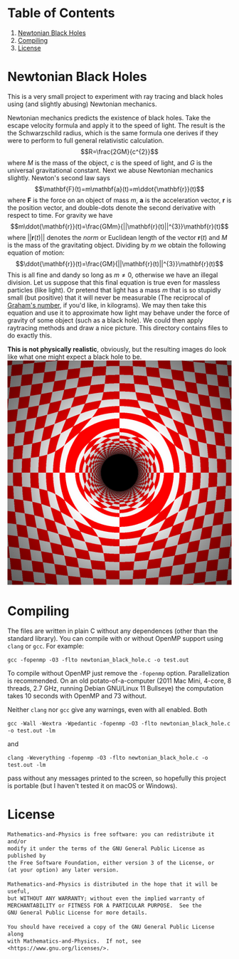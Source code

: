 # Table of Contents
1. [Newtonian Black Holes](#nbh)
2. [Compiling](#compiling)
4. [License](#license)


# Newtonian Black Holes <a name="nbh"></a>
This is a very small project to experiment with ray tracing and
black holes using (and slightly abusing) Newtonian mechanics.

Newtonian mechanics predicts the existence of black holes.
Take the escape velocity formula and apply it to the speed of light.
The result is the the Schwarzschild radius, which is the same
formula one derives if they were to perform to full general
relativistic calculation.
$$R=\frac{2GM}{c^{2}}$$
where $M$ is the mass of the object, $c$ is the speed of light,
and $G$ is the universal gravitational constant. Next we abuse Newtonian
mechanics slightly. Newton's second law says
$$\mathbf{F}(t)=m\mathbf{a}(t)=m\ddot{\mathbf{r}}(t)$$
where $\mathbf{F}$ is the force on an object of mass $m$, $\mathbf{a}$ is
the acceleration vector, $\mathbf{r}$ is the position vector, and double-dots
denote the second derivative with respect to time. For gravity we have
$$m\ddot{\mathbf{r}}(t)=\frac{GMm}{||\mathbf{r}(t)||^{3}}\mathbf{r}(t)$$
where $||\mathbf{r}(t)||$ denotes the *norm* or Euclidean length of the
vector $\mathbf{r}(t)$ and $M$ is the mass of the gravitating object.
Dividing by $m$ we obtain the following equation of motion:
$$\ddot{\mathbf{r}}(t)=\frac{GM}{||\mathbf{r}(t)||^{3}}\mathbf{r}(t)$$
This is all fine and dandy so long as $m\ne{0}$, otherwise we have an
illegal division. Let us suppose that this final equation is true even for
massless particles (like light). Or pretend that light has a mass $m$ that
is so stupidly small (but positive) that it will never be measurable
(The reciprocal of [Graham's number](https://en.wikipedia.org/wiki/Graham%27s_number), if you'd like, in kilograms).
We may then take this equation and use it to approximate how light may
behave under the force of gravity of some object (such as a black hole).
We could then apply raytracing methods and draw a nice picture. This
directory contains files to do exactly this.

**This is not physically realistic**, obviously, but the resulting images
do look like what one might expect a black hole to be.
![Newtonian Black Hole](newtonian_black_hole.png "Newtonian Black Hole")

# Compiling
The files are written in plain C without any dependences (other than the
standard library). You can compile with or without OpenMP support using
`clang` or `gcc`. For example:
```
gcc -fopenmp -O3 -flto newtonian_black_hole.c -o test.out
```
To compile without OpenMP just remove the `-fopenmp` option. Parallelization is
recommended. On an old potato-of-a-computer (2011 Mac Mini, 4-core, 8 threads,
2.7 GHz, running Debian GNU/Linux 11 Bullseye) the computation takes 10 seconds
with OpenMP and 73 without.

Neither `clang` nor `gcc` give any warnings, even with all enabled. Both
```
gcc -Wall -Wextra -Wpedantic -fopenmp -O3 -flto newtonian_black_hole.c -o test.out -lm
```
and
```
clang -Weverything -fopenmp -O3 -flto newtonian_black_hole.c -o test.out -lm
```
pass without any messages printed to the screen, so hopefully this project is
portable (but I haven't tested it on macOS or Windows).

# License
    Mathematics-and-Physics is free software: you can redistribute it and/or
    modify it under the terms of the GNU General Public License as published by
    the Free Software Foundation, either version 3 of the License, or
    (at your option) any later version.

    Mathematics-and-Physics is distributed in the hope that it will be useful,
    but WITHOUT ANY WARRANTY; without even the implied warranty of
    MERCHANTABILITY or FITNESS FOR A PARTICULAR PURPOSE.  See the
    GNU General Public License for more details.

    You should have received a copy of the GNU General Public License along
    with Mathematics-and-Physics.  If not, see <https://www.gnu.org/licenses/>.
